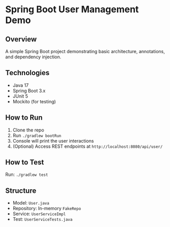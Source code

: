 # Spring Boot User Management Demo

## Overview
A simple Spring Boot project demonstrating basic architecture, annotations, and dependency injection.

## Technologies
- Java 17
- Spring Boot 3.x
- JUnit 5
- Mockito (for testing)

## How to Run
1. Clone the repo
2. Run `./gradlew bootRun`
3. Console will print the user interactions
4. (Optional) Access REST endpoints at `http://localhost:8080/api/user/`

## How to Test
Run: `./gradlew test`

## Structure
- Model: `User.java`
- Repository: In-memory `FakeRepo`
- Service: `UserServiceImpl`
- Test: `UserServiceTests.java`

